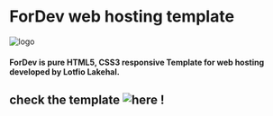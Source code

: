 # ForDev web hosting template

![logo](https://user-images.githubusercontent.com/18489496/36753682-3843f590-1c07-11e8-9531-94b077ff02a1.png)

#### ForDev is pure HTML5, CSS3 responsive Template for web hosting developed by Lotfio Lakehal. 

## check the template ![here ! ](https://lotfio-lakehal.github.io/fordev/)